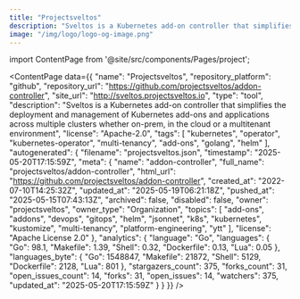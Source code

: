 ```yaml
---
title: "Projectsveltos"
description: "Sveltos is a Kubernetes add-on controller that simplifies the deployment and management of Kubernetes add-ons and applications across multiple clusters whether on-prem, in the cloud or a multitenant environment"
image: "/img/logo/logo-og-image.png"
---
```

import ContentPage from '@site/src/components/Pages/project';

<ContentPage
    data={{
  "name": "Projectsveltos",
  "repository_platform": "github",
  "repository_url": "https://github.com/projectsveltos/addon-controller",
  "site_url": "http://sveltos.projectsveltos.io",
  "type": "tool",
  "description": "Sveltos is a Kubernetes add-on controller that simplifies the deployment and management of Kubernetes add-ons and applications across multiple clusters whether on-prem, in the cloud or a multitenant environment",
  "license": "Apache-2.0",
  "tags": [
    "kubernetes",
    "operator",
    "kubernetes-operator",
    "multi-tenancy",
    "add-ons",
    "golang",
    "helm"
  ],
  "autogenerated": {
    "filename": "projectsveltos.json",
    "timestamp": "2025-05-20T17:15:59Z",
    "meta": {
      "name": "addon-controller",
      "full_name": "projectsveltos/addon-controller",
      "html_url": "https://github.com/projectsveltos/addon-controller",
      "created_at": "2022-07-10T14:25:32Z",
      "updated_at": "2025-05-19T06:21:18Z",
      "pushed_at": "2025-05-15T07:43:13Z",
      "archived": false,
      "disabled": false,
      "owner": "projectsveltos",
      "owner_type": "Organization",
      "topics": [
        "add-ons",
        "addons",
        "devops",
        "gitops",
        "helm",
        "jsonnet",
        "k8s",
        "kubernetes",
        "kustomize",
        "multi-tenancy",
        "platform-engineering",
        "ytt"
      ],
      "license": "Apache License 2.0"
    },
    "analytics": {
      "language": "Go",
      "languages": {
        "Go": 98.1,
        "Makefile": 1.39,
        "Shell": 0.32,
        "Dockerfile": 0.13,
        "Lua": 0.05
      },
      "languages_byte": {
        "Go": 1548847,
        "Makefile": 21872,
        "Shell": 5129,
        "Dockerfile": 2128,
        "Lua": 801
      },
      "stargazers_count": 375,
      "forks_count": 31,
      "open_issues_count": 14,
      "forks": 31,
      "open_issues": 14,
      "watchers": 375,
      "updated_at": "2025-05-20T17:15:59Z"
    }
  }
}}
/>
